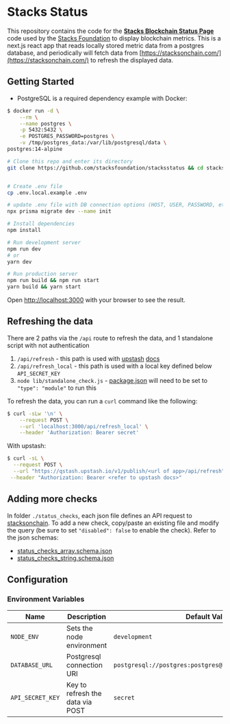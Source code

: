 # Stacks Status
This repository contains the code for the [**Stacks Blockchain Status Page**](https://status.stacks.org/) code used by the [Stacks Foundation](https://www.stacks.org) to display blockchain metrics.
This is a next.js react app that reads locally stored metric data from a postgres database, and periodically will fetch data from [https://stacksonchain.com/](https://stacksonchain.com/) to refresh the displayed data. 


## Getting Started

* PostgreSQL is a required dependency
example with Docker:
```bash
$ docker run -d \
    --rm \
    --name postgres \
    -p 5432:5432 \
    -e POSTGRES_PASSWORD=postgres \
    -v /tmp/postgres_data:/var/lib/postgresql/data \
postgres:14-alpine
```

```bash
# Clone this repo and enter its directory
git clone https://github.com/stacksfoundation/stacksstatus && cd stacksstatus


# Create .env file
cp .env.local.example .env

# update .env file with DB connection options (HOST, USER, PASSWORD, etc) and apply migrations
npx prisma migrate dev --name init

# Install dependencies
npm install

# Run development server
npm run dev
# or
yarn dev

# Run production server
npm run build && npm run start
yarn build && yarn start
```

Open [http://localhost:3000](http://localhost:3000) with your browser to see the result.

## Refreshing the data
There are 2 paths via the `/api` route to refresh the data, and 1 standalone script with not authentication

1. `/api/refresh` - this path is used with [upstash](upstash.com) [docs](https://docs.upstash.com/qstash/quickstarts/vercel-nextjs)
2. `/api/refresh_local` - this path is used with a local key defined below `API_SECRET_KEY`
3. `node lib/standalone_check.js` - [package.json](./package.json) will need to be set to `"type": "module"` to run this

To refresh the data, you can run a `curl` command like the following:
```bash
$ curl -sLw '\n' \
    --request POST \
    --url 'localhost:3000/api/refresh_local' \
    --header 'Authorization: Bearer secret'
```

With upstash:
```bash
$ curl -sL \
  --request POST \
  --url "https://qstash.upstash.io/v1/publish/<url of app>/api/refresh" \
 --header "Authorization: Bearer <refer to upstash docs>"
```


## Adding more checks
In folder `./status_checks`, each json file defines an API request to [stacksonchain](https://stacksonchain.com). 
To add a new check, copy/paste an existing file and modify the query (be sure to set `"disabled": false` to enable the check). 
Refer to the json schemas:
* [status_checks_array.schema.json](./status_checks_array.schema.json)
* [status_checks_string.schema.json](./status_checks_string.schema.json)


## Configuration

### Environment Variables

| Name                                   | Description                         | Default Value                                             |
| -------------------------------------- | ----------------------------------- | --------------------------------------------------------- |
| `NODE_ENV`                             | Sets the node environment           | `development`                                             |
| `DATABASE_URL`                         | Postgresql connection URI           | `postgresql://postgres:postgres@localhost:5432/postgres`  |
| `API_SECRET_KEY`                       | Key to refresh the data via POST    | `secret`                                                  |



